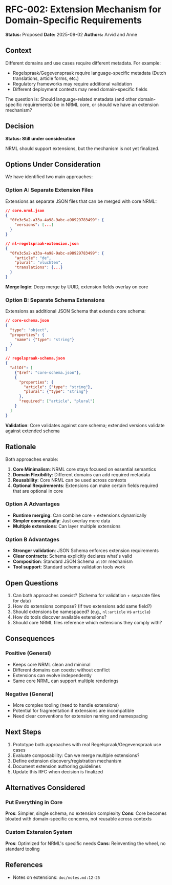 # RFC-002: Extension Mechanism for Domain-Specific Requirements

**Status:** Proposed
**Date:** 2025-09-02
**Authors:** Arvid and Anne

## Context

Different domains and use cases require different metadata. For example:
- Regelspraak/Gegevenspraak require language-specific metadata (Dutch translations, article forms, etc.)
- Regulatory frameworks may require additional validation
- Different deployment contexts may need domain-specific fields

The question is: Should language-related metadata (and other domain-specific requirements) be in NRML core, or should we have an extension mechanism?

## Decision

**Status: Still under consideration**

NRML should support extensions, but the mechanism is not yet finalized.

## Options Under Consideration

We have identified two main approaches:

### Option A: Separate Extension Files

Extensions as separate JSON files that can be merged with core NRML:

```json
// core.nrml.json
{
  "0fe3c5a2-a33a-4a98-9abc-a98929783499": {
    "versions": [...]
  }
}

// nl-regelspraak-extension.json
{
  "0fe3c5a2-a33a-4a98-9abc-a98929783499": {
    "article": "de",
    "plural": "vluchten",
    "translations": {...}
  }
}
```

**Merge logic**: Deep merge by UUID, extension fields overlay on core

### Option B: Separate Schema Extensions

Extensions as additional JSON Schema that extends core schema:

```json
// core-schema.json
{
  "type": "object",
  "properties": {
    "name": {"type": "string"}
  }
}

// regelspraak-schema.json
{
  "allOf": [
    {"$ref": "core-schema.json"},
    {
      "properties": {
        "article": {"type": "string"},
        "plural": {"type": "string"}
      },
      "required": ["article", "plural"]
    }
  ]
}
```

**Validation**: Core validates against core schema; extended versions validate against extended schema

## Rationale

Both approaches enable:

1. **Core Minimalism**: NRML core stays focused on essential semantics
2. **Domain Flexibility**: Different domains can add required metadata
3. **Reusability**: Core NRML can be used across contexts
4. **Optional Requirements**: Extensions can make certain fields required that are optional in core

### Option A Advantages

- **Runtime merging**: Can combine core + extensions dynamically
- **Simpler conceptually**: Just overlay more data
- **Multiple extensions**: Can layer multiple extensions

### Option B Advantages

- **Stronger validation**: JSON Schema enforces extension requirements
- **Clear contracts**: Schema explicitly declares what's valid
- **Composition**: Standard JSON Schema `allOf` mechanism
- **Tool support**: Standard schema validation tools work

## Open Questions

1. Can both approaches coexist? (Schema for validation + separate files for data)
2. How do extensions compose? (If two extensions add same field?)
3. Should extensions be namespaced? (e.g., `nl:article` vs `article`)
4. How do tools discover available extensions?
5. Should core NRML files reference which extensions they comply with?

## Consequences

### Positive (General)

- Keeps core NRML clean and minimal
- Different domains can coexist without conflict
- Extensions can evolve independently
- Same core NRML can support multiple renderings

### Negative (General)

- More complex tooling (need to handle extensions)
- Potential for fragmentation if extensions are incompatible
- Need clear conventions for extension naming and namespacing

## Next Steps

1. Prototype both approaches with real Regelspraak/Gegevenspraak use cases
2. Evaluate composability: Can we merge multiple extensions?
3. Define extension discovery/registration mechanism
4. Document extension authoring guidelines
5. Update this RFC when decision is finalized

## Alternatives Considered

### Put Everything in Core

**Pros**: Simpler, single schema, no extension complexity
**Cons**: Core becomes bloated with domain-specific concerns, not reusable across contexts

### Custom Extension System

**Pros**: Optimized for NRML's specific needs
**Cons**: Reinventing the wheel, no standard tooling

## References

- Notes on extensions: `doc/notes.md:12-25`
